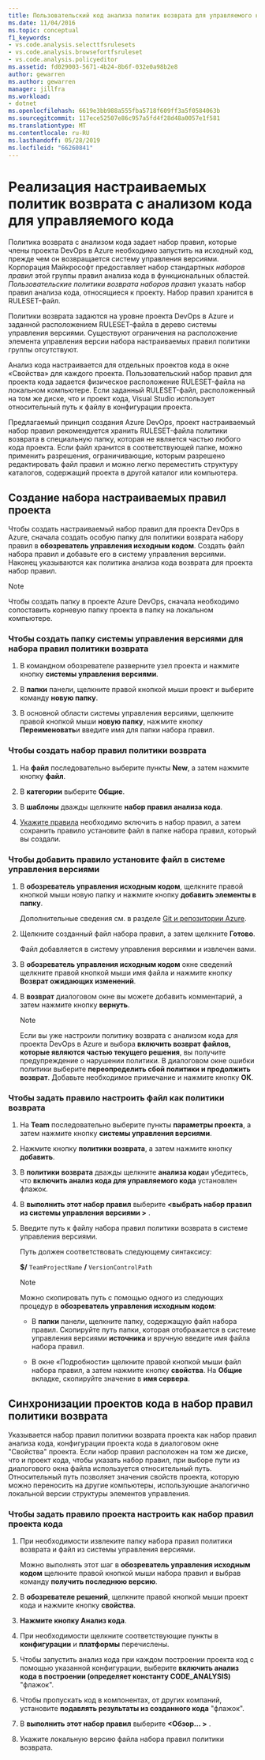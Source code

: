 ```yaml
---
title: Пользовательский код анализа политик возврата для управляемого кода
ms.date: 11/04/2016
ms.topic: conceptual
f1_keywords:
- vs.code.analysis.selecttfsrulesets
- vs.code.analysis.browsefortfsruleset
- vs.code.analysis.policyeditor
ms.assetid: fd029003-5671-4b24-8b6f-032e0a98b2e8
author: gewarren
ms.author: gewarren
manager: jillfra
ms.workload:
- dotnet
ms.openlocfilehash: 6619e3bb988a555fba5718f609ff3a5f0584063b
ms.sourcegitcommit: 117ece52507e86c957a5fd4f28d48a0057e1f581
ms.translationtype: MT
ms.contentlocale: ru-RU
ms.lasthandoff: 05/28/2019
ms.locfileid: "66260841"
---
```

# <a name="implement-custom-code-analysis-check-in-policies-for-managed-code"></a>Реализация настраиваемых политик возврата с анализом кода для управляемого кода

Политика возврата с анализом кода задает набор правил, которые члены проекта DevOps в Azure необходимо запустить на исходный код, прежде чем он возвращается систему управления версиями. Корпорация Майкрософт предоставляет набор стандартных *наборов правил* этой группы правил анализа кода в функциональных областей. *Пользовательские политики возврата наборов правил* указать набор правил анализа кода, относящиеся к проекту. Набор правил хранится в RULESET-файл.

Политики возврата задаются на уровне проекта DevOps в Azure и заданной расположением RULESET-файла в дерево системы управления версиями. Существуют ограничения на расположение элемента управления версии набора настраиваемых правил политики группы отсутствуют.

Анализ кода настраивается для отдельных проектов кода в окне «Свойства» для каждого проекта. Пользовательский набор правил для проекта кода задается физическое расположение RULESET-файла на локальном компьютере. Если заданный RULESET-файл, расположенный на том же диске, что и проект кода, Visual Studio использует относительный путь к файлу в конфигурации проекта.

Предлагаемый принцип создания Azure DevOps, проект настраиваемый набор правил рекомендуется хранить RULESET-файла политики возврата в специальную папку, которая не является частью любого кода проекта. Если файл хранится в соответствующей папке, можно применить разрешения, ограничивающие, которым разрешено редактировать файл правил и можно легко переместить структуру каталогов, содержащий проекта в другой каталог или компьютера.

## <a name="create-the-project-custom-check-in-rule-set"></a>Создание набора настраиваемых правил проекта

Чтобы создать настраиваемый набор правил для проекта DevOps в Azure, сначала создать особую папку для политики возврата набору правил в **обозреватель управления исходным кодом**. Создать файл набора правил и добавьте его в систему управления версиями. Наконец указываются как политика анализа кода возврата для проекта набор правил.

> [!NOTE]
> Чтобы создать папку в проекте Azure DevOps, сначала необходимо сопоставить корневую папку проекта в папку на локальном компьютере.

### <a name="to-create-the-version-control-folder-for-the-check-in-policy-rule-set"></a>Чтобы создать папку системы управления версиями для набора правил политики возврата

1. В командном обозревателе разверните узел проекта и нажмите кнопку **системы управления версиями**.

2. В **папки** панели, щелкните правой кнопкой мыши проект и выберите команду **новую папку**.

3. В основной области системы управления версиями, щелкните правой кнопкой мыши **новую папку**, нажмите кнопку **Переименовать**и введите имя для папки набора правил.

### <a name="to-create-the-check-in-policy-rule-set"></a>Чтобы создать набор правил политики возврата

1. На **файл** последовательно выберите пункты **New**, а затем нажмите кнопку **файл**.

2. В **категории** выберите **Общие**.

3. В **шаблоны** дважды щелкните **набор правил анализа кода**.

4. [Укажите правила](../code-quality/how-to-create-a-custom-rule-set.md) необходимо включить в набор правил, а затем сохранить правило установите файл в папке набора правил, который вы создали.

### <a name="to-add-the-rule-set-file-to-version-control"></a>Чтобы добавить правило установите файл в системе управления версиями

1. В **обозреватель управления исходным кодом**, щелкните правой кнопкой мыши новую папку и нажмите кнопку **добавить элементы в папку**.

     Дополнительные сведения см. в разделе [Git и репозитории Azure](/azure/devops/repos/git/overview?view=vsts).

2. Щелкните созданный файл набора правил, а затем щелкните **Готово**.

     Файл добавляется в систему управления версиями и извлечен вами.

3. В **обозреватель управления исходным кодом** окне сведений щелкните правой кнопкой мыши имя файла и нажмите кнопку **Возврат ожидающих изменений**.

4. В **возврат** диалоговом окне вы можете добавить комментарий, а затем нажмите кнопку **вернуть**.

    > [!NOTE]
    > Если вы уже настроили политику возврата с анализом кода для проекта DevOps в Azure и выбора **включить возврат файлов, которые являются частью текущего решения**, вы получите предупреждение о нарушении политики. В диалоговом окне ошибки политики выберите **переопределить сбой политики и продолжить возврат**. Добавьте необходимое примечание и нажмите кнопку **ОК**.

### <a name="to-specify-the-rule-set-file-as-the-check-in-policy"></a>Чтобы задать правило настроить файл как политики возврата

1. На **Team** последовательно выберите пункты **параметры проекта**, а затем нажмите кнопку **системы управления версиями**.

2. Нажмите кнопку **политики возврата**, а затем нажмите кнопку **добавить**.

3. В **политики возврата** дважды щелкните **анализа кода**и убедитесь, что **включить анализ кода для управляемого кода** установлен флажок.

4. В **выполнить этот набор правил** выберите  **\<выбрать набор правил из системы управления версиями >** .

5. Введите путь к файлу набора правил политики возврата в системе управления версиями.

     Путь должен соответствовать следующему синтаксису:

     **$/** `TeamProjectName` **/** `VersionControlPath`

    > [!NOTE]
    > Можно скопировать путь с помощью одного из следующих процедур в **обозреватель управления исходным кодом**:

    - В **папки** панели, щелкните папку, содержащую файл набора правил. Скопируйте путь папки, которая отображается в системе управления версиями **источника** и вручную введите имя файла набора правил.

    - В окне «Подробности» щелкните правой кнопкой мыши файл набора правил, а затем нажмите кнопку **свойства**. На **Общие** вкладке, скопируйте значение в **имя сервера**.

## <a name="synchronize-code-projects-to-the-check-in-policy-rule-set"></a>Синхронизации проектов кода в набор правил политики возврата

Указывается набор правил политики возврата проекта как набор правил анализа кода, конфигурации проекта кода в диалоговом окне "Свойства" проекта. Если набор правил расположен на том же диске, что и проект кода, чтобы указать набор правил, при выборе пути из диалогового окна файла используется относительный путь. Относительный путь позволяет значения свойств проекта, которую можно переносить на другие компьютеры, использующие аналогично локальной версии структуры элементов управления.

### <a name="to-specify-a-project-rule-set-as-the-rule-set-of-a-code-project"></a>Чтобы задать правило проекта настроить как набор правил проекта кода

1. При необходимости извлеките папку набора правил политики возврата и файл из системы управления версиями.

   Можно выполнять этот шаг в **обозреватель управления исходным кодом** щелкните правой кнопкой мыши набора правил и выбрав команду **получить последнюю версию**.

2. В **обозревателе решений**, щелкните правой кнопкой мыши проект кода и нажмите кнопку **свойства**.

3. **Нажмите кнопку Анализ кода**.

4. При необходимости щелкните соответствующие пункты в **конфигурации** и **платформы** перечислены.

5. Чтобы запустить анализ кода при каждом построении проекта код с помощью указанной конфигурации, выберите **включить анализ кода в построении (определяет константу CODE_ANALYSIS)** "флажок".

6. Чтобы пропускать код в компонентах, от других компаний, установите **подавлять результаты из созданного кода** "флажок".

7. В **выполнить этот набор правил** выберите  **\<Обзор... >** .

8. Укажите локальную версию файла набора правил политики возврата.